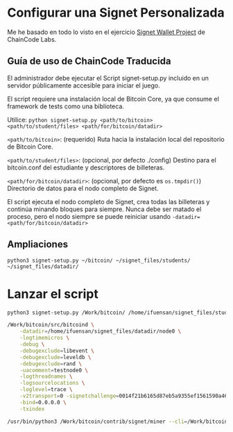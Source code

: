 # Configurar una Signet Personalizada

Me he basado en todo lo visto en el ejercicio [Signet Wallet Project](https://github.com/chaincodelabs/signet-wallet-project) de  ChainCode Labs.

## Guía de uso de ChainCode Traducida ##

El administrador debe ejecutar el Script signet-setup.py incluido en un servidor públicamente accesible para iniciar el juego.

El script requiere una instalación local de Bitcoin Core, ya que consume el framework de tests como una biblioteca.

Utilice: `python signet-setup.py <path/to/bitcoin> <path/to/student/files> <path/for/bitcoin/datadir>`

`<path/to/bitcoin>`: (requerido) Ruta hacia la instalación local del repositorio de Bitcoin Core.

`<path/to/student/files>`: (opcional, por defecto ./config) Destino para el bitcoin.conf del estudiante y descriptores de billeteras.

`<path/for/bitcoin/datadir>`: (opcional, por defecto es `os.tmpdir()`) Directorio de datos para el nodo completo de Signet.

El script ejecuta el nodo completo de Signet, crea todas las billeteras y continúa minando bloques para siempre. Nunca debe ser matado el proceso, pero el nodo siempre se puede reiniciar usando `-datadir=<path/for/bitcoin/datadir>`


## Ampliaciones ##

`python3 signet-setup.py ~/bitcoin/ ~/signet_files/students/ ~/signet_files/datadir/`

# Lanzar el script  
```bash
python3 signet-setup.py /Work/bitcoin/ /home/ifuensan/signet_files/students/ /home/ifuensan/signet_files/datadir/
```

```bash
/Work/bitcoin/src/bitcoind \
    -datadir=/home/ifuensan/signet_files/datadir/node0 \
    -logtimemicros \
    -debug \
    -debugexclude=libevent \
    -debugexclude=leveldb \
    -debugexclude=rand \
    -uacomment=testnode0 \
    -logthreadnames \
    -logsourcelocations \
    -loglevel=trace \
    -v2transport=0 -signetchallenge=0014f21b6165d87eb5a9355ef1561590a4691e2501b9 \
    -bind=0.0.0.0 \
    -txindex
```

```bash
/usr/bin/python3 /Work/bitcoin/contrib/signet/miner --cli=/Work/bitcoin/src/bitcoin-cli -datadir=/home/ifuensan/signet_files/datadir/node0 -rpcwallet=miner generate --address=tb1q7gdkzewc0666jd2779tpty9ydy0z2qdeydnf08 --grind-cmd=/Work/bitcoin/src/bitcoin-util grind --min-nbits --ongoing
```